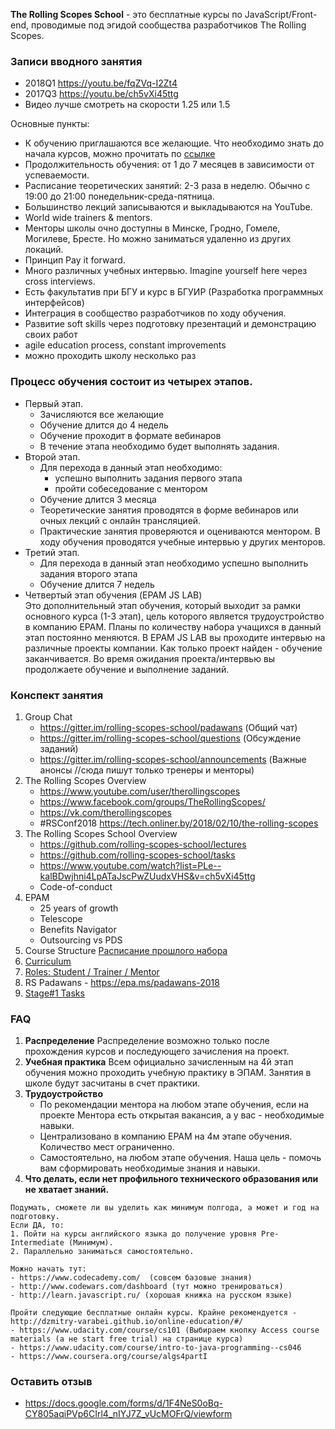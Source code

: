 
**The Rolling Scopes School** - это бесплатные курсы по JavaScript/Front-end, проводимые под 
эгидой сообщества разработчиков The Rolling Scopes.

### Записи вводного занятия
  - 2018Q1 https://youtu.be/fqZVq-I2Zt4
  - 2017Q3 https://youtu.be/ch5vXi45ttg
  - Видео лучше смотреть на скорости 1.25 или 1.5

Основные пункты:  
  - К обучению приглашаются все желающие. Что необходимо знать до начала курсов, можно прочитать по [ссылке](https://github.com/rolling-scopes-school/docs/blob/master/students.md)
  - Продолжительность обучения: от 1 до 7 месяцев в зависимости от успеваемости.
  - Расписание теоретических занятий: 2-3 раза в неделю. Обычно с 19:00 до 21:00 понедельник-среда-пятница.
  - Большинство лекций записываются и выкладываются на YouTube.
  - World wide trainers & mentors.   
  - Менторы школы очно доступны в Минске, Гродно, Гомеле, Могилеве, Бресте. Но можно заниматься удаленно из других локаций. 
  - Принцип Pay it forward. 
  - Много различных учебных интервью. Imagine yourself here через cross interviews.
  - Есть факультатив при БГУ и курс в БГУИР (Разработка программных интерфейсов)
  - Интеграция в сообщество разработчиков по ходу обучения.
  - Развитие soft skills через подготовку презентаций и демонстрацию своих работ
  - agile education process, constant improvements
  - можно проходить школу несколько раз

### Процесс обучения состоит из четырех этапов.
  - Первый этап.
     - Зачисляются все желающие
     - Обучение длится до 4 недель
     - Обучение проходит в формате вебинаров
     - В течение этапа необходимо будет выполнять задания. 
  - Второй этап.
     - Для перехода в данный этап необходимо:
         - успешно выполнить задания первого этапа
         - пройти собеседование с ментором
     - Обучение длится 3 месяца
     - Теоретические занятия проводятся в форме вебинаров или очных лекций с онлайн трансляцией. 
     - Практические занятия проверяются и оцениваются ментором. В ходу обучения проводятся учебные интервью у других менторов.
  - Третий этап.
     - Для перехода в данный этап необходимо успешно выполнить задания второго этапа
     - Обучение длится 7 недель
  - Четвертый этап обучения (EPAM JS LAB)  
Это дополнительный этап обучения, который выходит за рамки основного курса (1-3 этап), цель которого является трудоустройство в компанию EPAM. Планы по количеству набора учащихся в данный этап постоянно меняются. 
В EPAM JS LAB вы проходите интервью на различные проекты компании. Как только проект найден - обучение заканчивается. 
Во время ожидания проекта/интервью вы продолжаете обучение и выполнение заданий.

### Конспект занятия
1. Group Chat
    * https://gitter.im/rolling-scopes-school/padawans (Общий чат)
    * https://gitter.im/rolling-scopes-school/questions (Обсуждение заданий)
    * https://gitter.im/rolling-scopes-school/announcements (Важные анонсы //сюда пишут только тренеры и менторы)
2. The Rolling Scopes Overview
    * https://www.youtube.com/user/therollingscopes
    * https://www.facebook.com/groups/TheRollingScopes/
    * https://vk.com/therollingscopes
    * #RSConf2018 https://tech.onliner.by/2018/02/10/the-rolling-scopes
3. The Rolling Scopes School Overview
    * https://github.com/rolling-scopes-school/lectures
    * https://github.com/rolling-scopes-school/tasks
    * https://www.youtube.com/watch?list=PLe--kalBDwjhni4LpATaJscPwZUudxVHS&v=ch5vXi45ttg
    * Code-of-conduct
4. EPAM
     * 25 years of growth
     * Telescope
     * Benefits Navigator
     * Outsourcing vs PDS
5. Course Structure [Расписание прошлого набора](https://docs.google.com/spreadsheets/d/1igiddZ6vnrm2WpnrAiogAI0iamElguZBFRG5Xfdhvyc/edit?usp=drive_web&ouid=110663037476660424975)
6. [Curriculum](https://docs.google.com/spreadsheets/d/1oM2O8DtjC0HodB3j7hcIResaWBw8P18tXkOl1ymelvE/edit#gid=0)
7. [Roles: Student / Trainer / Mentor](https://docs.google.com/document/d/1LdruvgRWuLEkCald2lrNlgIdDCzImYa3fe6IxVblBnI/edit)
8. RS Padawans - https://epa.ms/padawans-2018
9. [Stage#1 Tasks](https://github.com/rolling-scopes-school/tasks)   

### FAQ
1. **Распределение** 
Распределение возможно только после прохождения курсов и последующего зачисления на проект.
2. **Учебная практика** 
Всем официально зачисленным на 4й этап обучения можно проходить учебную практику в ЭПАМ. Занятия в школе будут засчитаны в счет практики.
3. **Трудоустройство**
   * По рекомендации ментора на любом этапе обучения, если на проекте Ментора есть открытая вакансия, а у вас - необходимые навыки.
   * Централизовано в компанию EPAM на 4м этапе обучения. Количество мест ограниченно.
   * Самостоятельно, на любом этапе обучения. Наша цель - помочь вам сформировать необходимые знания и навыки. 
4. **Что делать, если нет профильного технического образования или не хватает знаний.**
```
Подумать, сможете ли вы уделить как минимум полгода, а может и год на подготовку.
Если ДА, то:  
1. Пойти на курсы английского языка до получение уровня Pre-Intermediate (Минимум).  
2. Параллельно заниматься самостоятельно.  

Можно начать тут: 
- https://www.codecademy.com/  (совсем базовые знания)
- http://www.codewars.com/dashboard (тут можно тренироваться)
- http://learn.javascript.ru/ (хорошая книжка на русском языке)

Пройти следующие бесплатные онлайн курсы. Крайне рекомендуется - http://dzmitry-varabei.github.io/online-education/#/
- https://www.udacity.com/course/cs101 (Выбираем кнопку Access course materials (а не start free trial) на странице курса)
- https://www.udacity.com/course/intro-to-java-programming--cs046
- https://www.coursera.org/course/algs4partI
```
### Оставить отзыв
* https://docs.google.com/forms/d/1F4NeS0oBq-CY805aqiPVp6CIrl4_nIYJ7Z_vUcMOFrQ/viewform
